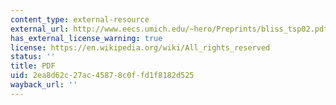 ```yaml
---
content_type: external-resource
external_url: http://www.eecs.umich.edu/~hero/Preprints/bliss_tsp02.pdf
has_external_license_warning: true
license: https://en.wikipedia.org/wiki/All_rights_reserved
status: ''
title: PDF
uid: 2ea8d62c-27ac-4587-8c0f-fd1f8182d525
wayback_url: ''
---
```

